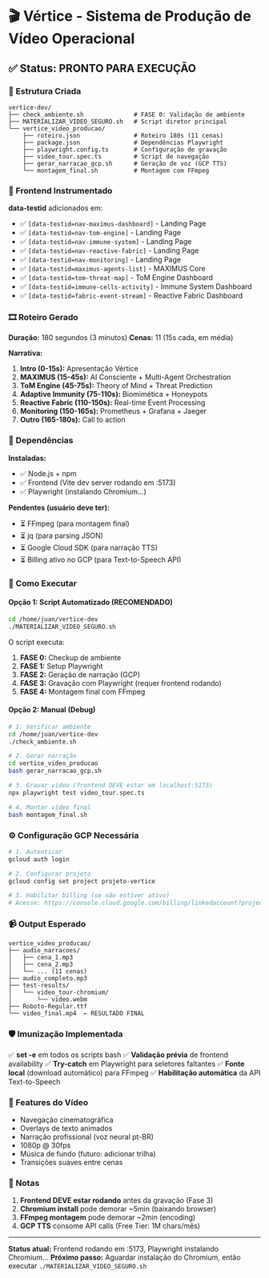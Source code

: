 # 🎬 Vértice - Sistema de Produção de Vídeo Operacional

## ✅ Status: PRONTO PARA EXECUÇÃO

### 📁 Estrutura Criada

```
vertice-dev/
├── check_ambiente.sh              # FASE 0: Validação de ambiente
├── MATERIALIZAR_VIDEO_SEGURO.sh   # Script diretor principal
└── vertice_video_producao/
    ├── roteiro.json               # Roteiro 180s (11 cenas)
    ├── package.json               # Dependências Playwright
    ├── playwright.config.ts       # Configuração de gravação
    ├── video_tour.spec.ts         # Script de navegação
    ├── gerar_narracao_gcp.sh      # Geração de voz (GCP TTS)
    └── montagem_final.sh          # Montagem com FFmpeg
```

### 🎯 Frontend Instrumentado

**data-testid** adicionados em:
- ✅ `[data-testid=nav-maximus-dashboard]` - Landing Page
- ✅ `[data-testid=nav-tom-engine]` - Landing Page  
- ✅ `[data-testid=nav-immune-system]` - Landing Page
- ✅ `[data-testid=nav-reactive-fabric]` - Landing Page
- ✅ `[data-testid=nav-monitoring]` - Landing Page
- ✅ `[data-testid=maximus-agents-list]` - MAXIMUS Core
- ✅ `[data-testid=tom-threat-map]` - ToM Engine Dashboard
- ✅ `[data-testid=immune-cells-activity]` - Immune System Dashboard
- ✅ `[data-testid=fabric-event-stream]` - Reactive Fabric Dashboard

### 🎞️ Roteiro Gerado

**Duração:** 180 segundos (3 minutos)
**Cenas:** 11 (15s cada, em média)

**Narrativa:**
1. **Intro (0-15s):** Apresentação Vértice
2. **MAXIMUS (15-45s):** AI Consciente + Multi-Agent Orchestration
3. **ToM Engine (45-75s):** Theory of Mind + Threat Prediction
4. **Adaptive Immunity (75-110s):** Biomimética + Honeypots
5. **Reactive Fabric (110-150s):** Real-time Event Processing
6. **Monitoring (150-165s):** Prometheus + Grafana + Jaeger
7. **Outro (165-180s):** Call to action

### 🔧 Dependências

**Instaladas:**
- ✅ Node.js + npm
- ✅ Frontend (Vite dev server rodando em :5173)
- ✅ Playwright (instalando Chromium...)

**Pendentes (usuário deve ter):**
- ⏳ FFmpeg (para montagem final)
- ⏳ jq (para parsing JSON)
- ⏳ Google Cloud SDK (para narração TTS)
- ⏳ Billing ativo no GCP (para Text-to-Speech API)

### 🚀 Como Executar

#### Opção 1: Script Automatizado (RECOMENDADO)
```bash
cd /home/juan/vertice-dev
./MATERIALIZAR_VIDEO_SEGURO.sh
```

O script executa:
1. **FASE 0:** Checkup de ambiente
2. **FASE 1:** Setup Playwright
3. **FASE 2:** Geração de narração (GCP)
4. **FASE 3:** Gravação com Playwright (requer frontend rodando)
5. **FASE 4:** Montagem final com FFmpeg

#### Opção 2: Manual (Debug)
```bash
# 1. Verificar ambiente
cd /home/juan/vertice-dev
./check_ambiente.sh

# 2. Gerar narração
cd vertice_video_producao
bash gerar_narracao_gcp.sh

# 3. Gravar vídeo (frontend DEVE estar em localhost:5173)
npx playwright test video_tour.spec.ts

# 4. Montar vídeo final
bash montagem_final.sh
```

### ⚙️ Configuração GCP Necessária

```bash
# 1. Autenticar
gcloud auth login

# 2. Configurar projeto
gcloud config set project projeto-vertice

# 3. Habilitar billing (se não estiver ativo)
# Acesse: https://console.cloud.google.com/billing/linkedaccount?project=projeto-vertice
```

### 📹 Output Esperado

```
vertice_video_producao/
├── audio_narracoes/
│   ├── cena_1.mp3
│   ├── cena_2.mp3
│   └── ... (11 cenas)
├── audio_completo.mp3
├── test-results/
│   └── video_tour-chromium/
│       └── video.webm
├── Roboto-Regular.ttf
└── video_final.mp4  ← RESULTADO FINAL
```

### 🛡️ Imunização Implementada

✅ **set -e** em todos os scripts bash
✅ **Validação prévia** de frontend availability
✅ **Try-catch** em Playwright para seletores faltantes
✅ **Fonte local** (download automático) para FFmpeg
✅ **Habilitação automática** da API Text-to-Speech

### 🎨 Features do Vídeo

- Navegação cinematográfica
- Overlays de texto animados
- Narração profissional (voz neural pt-BR)
- 1080p @ 30fps
- Música de fundo (futuro: adicionar trilha)
- Transições suaves entre cenas

### 📝 Notas

1. **Frontend DEVE estar rodando** antes da gravação (Fase 3)
2. **Chromium install** pode demorar ~5min (baixando browser)
3. **FFmpeg montagem** pode demorar ~2min (encoding)
4. **GCP TTS** consome API calls (Free Tier: 1M chars/mês)

---

**Status atual:** Frontend rodando em :5173, Playwright instalando Chromium...
**Próximo passo:** Aguardar instalação do Chromium, então executar `./MATERIALIZAR_VIDEO_SEGURO.sh`
